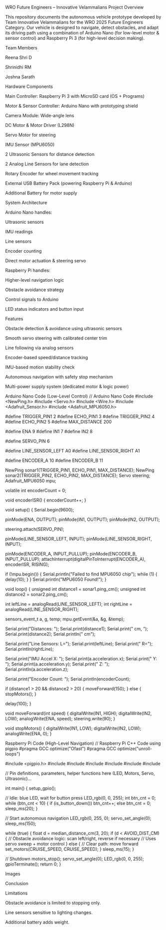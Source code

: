 WRO Future Engineers – Innovative Velammalians
Project Overview

This repository documents the autonomous vehicle prototype developed by Team Innovative Velammalians for the WRO 2025 Future Engineers Category.
Our vehicle is designed to navigate, detect obstacles, and adapt its driving path using a combination of Arduino Nano (for low-level motor & sensor control) and Raspberry Pi 3 (for high-level decision making).

Team Members

Reena Shri D

Shrinidhi RM

Joshna Sarath

Hardware Components

Main Controller: Raspberry Pi 3 with MicroSD card (OS + Programs)

Motor & Sensor Controller: Arduino Nano with prototyping shield

Camera Module: Wide-angle lens

DC Motor & Motor Driver (L298N)

Servo Motor for steering

IMU Sensor (MPU6050)

2 Ultrasonic Sensors for distance detection

2 Analog Line Sensors for lane detection

Rotary Encoder for wheel movement tracking

External USB Battery Pack (powering Raspberry Pi & Arduino)

Additional Battery for motor supply

System Architecture

Arduino Nano handles:

Ultrasonic sensors

IMU readings

Line sensors

Encoder counting

Direct motor actuation & steering servo

Raspberry Pi handles:

Higher-level navigation logic

Obstacle avoidance strategy

Control signals to Arduino

LED status indicators and button input

Features

Obstacle detection & avoidance using ultrasonic sensors

Smooth servo steering with calibrated center trim

Line following via analog sensors

Encoder-based speed/distance tracking

IMU-based motion stability check

Autonomous navigation with safety stop mechanism

Multi-power supply system (dedicated motor & logic power)

Arduino Nano Code (Low-Level Control)
// Arduino Nano Code
#include <NewPing.h>
#include <Servo.h>
#include <Wire.h>
#include <Adafruit_Sensor.h>
#include <Adafruit_MPU6050.h>

#define TRIGGER_PIN1 2
#define ECHO_PIN1 3
#define TRIGGER_PIN2 4
#define ECHO_PIN2 5
#define MAX_DISTANCE 200

#define ENA 9
#define IN1 7
#define IN2 8

#define SERVO_PIN 6

#define LINE_SENSOR_LEFT A0
#define LINE_SENSOR_RIGHT A1

#define ENCODER_A 10
#define ENCODER_B 11

NewPing sonar1(TRIGGER_PIN1, ECHO_PIN1, MAX_DISTANCE);
NewPing sonar2(TRIGGER_PIN2, ECHO_PIN2, MAX_DISTANCE);
Servo steering;
Adafruit_MPU6050 mpu;

volatile int encoderCount = 0;

void encoderISR() { encoderCount++; }

void setup() {
  Serial.begin(9600);

  pinMode(ENA, OUTPUT);
  pinMode(IN1, OUTPUT);
  pinMode(IN2, OUTPUT);

  steering.attach(SERVO_PIN);

  pinMode(LINE_SENSOR_LEFT, INPUT);
  pinMode(LINE_SENSOR_RIGHT, INPUT);

  pinMode(ENCODER_A, INPUT_PULLUP);
  pinMode(ENCODER_B, INPUT_PULLUP);
  attachInterrupt(digitalPinToInterrupt(ENCODER_A), encoderISR, RISING);

  if (!mpu.begin()) {
    Serial.println("Failed to find MPU6050 chip");
    while (1) { delay(10); }
  }
  Serial.println("MPU6050 Found!");
}

void loop() {
  unsigned int distance1 = sonar1.ping_cm();
  unsigned int distance2 = sonar2.ping_cm();

  int leftLine = analogRead(LINE_SENSOR_LEFT);
  int rightLine = analogRead(LINE_SENSOR_RIGHT);

  sensors_event_t a, g, temp;
  mpu.getEvent(&a, &g, &temp);

  Serial.print("Distances: ");
  Serial.print(distance1);
  Serial.print(" cm, ");
  Serial.print(distance2);
  Serial.println(" cm");

  Serial.print("Line Sensors: L=");
  Serial.print(leftLine);
  Serial.print(" R=");
  Serial.println(rightLine);

  Serial.print("IMU Accel X: ");
  Serial.print(a.acceleration.x);
  Serial.print(" Y: ");
  Serial.print(a.acceleration.y);
  Serial.print(" Z: ");
  Serial.println(a.acceleration.z);

  Serial.print("Encoder Count: ");
  Serial.println(encoderCount);

  if (distance1 > 20 && distance2 > 20) {
    moveForward(150);
  } else {
    stopMotors();
  }

  delay(100);
}

void moveForward(int speed) {
  digitalWrite(IN1, HIGH);
  digitalWrite(IN2, LOW);
  analogWrite(ENA, speed);
  steering.write(90);
}

void stopMotors() {
  digitalWrite(IN1, LOW);
  digitalWrite(IN2, LOW);
  analogWrite(ENA, 0);
}

Raspberry Pi Code (High-Level Navigation)
// Raspberry Pi C++ Code using pigpio
#pragma GCC optimize("Ofast")
#pragma GCC optimize("unroll-loops")

#include <pigpio.h>
#include <iostream>
#include <chrono>
#include <thread>
#include <vector>
#include <algorithm>
#include <cmath>

// Pin definitions, parameters, helper functions here (LED, Motors, Servo, Ultrasonic)...

int main() {
  setup_gpio();

  // Idle: blue LED, wait for button press
  LED_rgb(0, 0, 255);
  int btn_cnt = 0;
  while (btn_cnt < 10) { if (is_button_down()) btn_cnt++; else btn_cnt = 0; sleep_ms(20); }

  // Start autonomous navigation
  LED_rgb(0, 255, 0);
  servo_set_angle(0);
  sleep_ms(150);

  while (true) {
    float d = median_distance_cm(3, 20);
    if (d < AVOID_DIST_CM) {
      // Obstacle avoidance logic: scan left/right, reverse if necessary
      // Uses servo sweep + motor control
    }
    else {
      // Clear path: move forward
      set_motors(CRUISE_SPEED, CRUISE_SPEED);
    }
    sleep_ms(15);
  }

  // Shutdown
  motors_stop();
  servo_set_angle(0);
  LED_rgb(0, 0, 255);
  gpioTerminate();
  return 0;
}

Images

 Conclusion 

Limitations 

Obstacle avoidance is limited to stopping only. 

Line sensors sensitive to lighting changes. 

Additional battery adds weight. 

 
